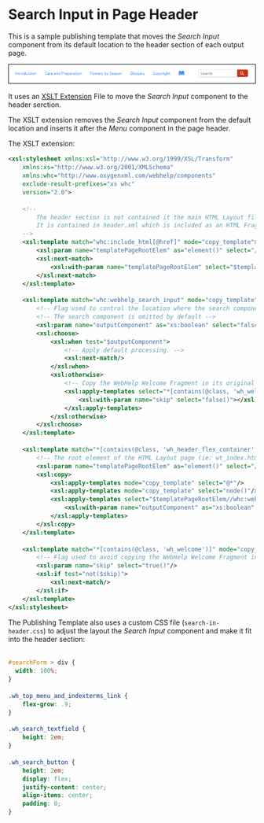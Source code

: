 # Search Input in Page Header

This is a sample publishing template that moves the *Search Input* component from its default location to the header section of each output page.

![Output Sample](search-in-header.png)

It uses an 
[XSLT Extension](https://www.oxygenxml.com/doc/versions/23.1/ug-webhelp-responsive/topics/whr-responsive-override-xslt-dita-xslt-import.html) File to move the *Search Input* component to the header serction.

The XSLT extension removes the *Search Input* component from the default location and inserts it after the *Menu* component in the page header. 

The XSLT extension:
```xml
<xsl:stylesheet xmlns:xsl="http://www.w3.org/1999/XSL/Transform"
    xmlns:xs="http://www.w3.org/2001/XMLSchema"
    xmlns:whc="http://www.oxygenxml.com/webhelp/components"
    exclude-result-prefixes="xs whc"
    version="2.0">
    
    <!-- 
        The header section is not contained it the main HTML Layout file.
        It is contained in header.xml which is included as an HTML Fragment file.  
    --> 
    <xsl:template match="whc:include_html[@href]" mode="copy_template">
        <xsl:param name="templatePageRootElem" as="element()" select="/*" tunnel="yes"></xsl:param>
        <xsl:next-match>
            <xsl:with-param name="templatePageRootElem" select="$templatePageRootElem" tunnel="yes"/>
        </xsl:next-match>
    </xsl:template>
    
    <xsl:template match="whc:webhelp_search_input" mode="copy_template">
        <!-- Flag used to control the location where the search component is emitted. -->
        <!-- The search component is omitted by default -->
        <xsl:param name="outputComponent" as="xs:boolean" select="false()" tunnel="yes"/>
        <xsl:choose>
            <xsl:when test="$outputComponent">
                <!-- Apply default processing. -->
                <xsl:next-match/>
            </xsl:when>
            <xsl:otherwise>
                <!-- Copy the WebHelp Welcome Fragment in its original location -->
                <xsl:apply-templates select="*[contains(@class, 'wh_welcome')]" mode="copy_template">
                    <xsl:with-param name="skip" select="false()"></xsl:with-param>
                </xsl:apply-templates>                
            </xsl:otherwise>
        </xsl:choose>
    </xsl:template>
    
    <xsl:template match="*[contains(@class, 'wh_header_flex_container')]" mode="copy_template">
        <!-- The root element of the HTML Layout page (ie: wt_index.html, wt_topic, etc. ). -->
        <xsl:param name="templatePageRootElem" as="element()" select="/*" tunnel="yes"/>
        <xsl:copy>
            <xsl:apply-templates mode="copy_template" select="@*"/>
            <xsl:apply-templates mode="copy_template" select="node()"/>
            <xsl:apply-templates select="$templatePageRootElem//whc:webhelp_search_input" mode="copy_template">
                <xsl:with-param name="outputComponent" as="xs:boolean" select="true()" tunnel="yes"/>
            </xsl:apply-templates>
        </xsl:copy>  
    </xsl:template>
    
    <xsl:template match="*[contains(@class, 'wh_welcome')]" mode="copy_template">
        <!-- Flag used to avoid copying the WebHelp Welcome Fragment in the header section -->
        <xsl:param name="skip" select="true()"/>
        <xsl:if test="not($skip)">
            <xsl:next-match/>
        </xsl:if>
    </xsl:template>
</xsl:stylesheet>
```

The Publishing Template also uses a custom CSS file (`search-in-header.css`) to adjust the layout the *Search Input* component and make it fit into the header section:
```css

#searchForm > div {
  width: 100%;
}

.wh_top_menu_and_indexterms_link {
    flex-grow: .9;
}

.wh_search_textfield {
    height: 2em;
}

.wh_search_button {
    height: 2em;
    display: flex;
    justify-content: center;
    align-items: center;
    padding: 0;
}
```


